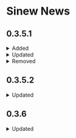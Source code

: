 Sinew News
================

## 0.3.5.1

<details>

<summary>Added</summary>

  - `NEWS.md` file to track changes to the
    package.
  - [pretty\_namespaces](https://yonicd.github.io/sinew/pretty-namespace.html)
      - Function that autoappends namespace to functions in script by
        searchpath
    order.
  - [create\_yml](https://yonicd.github.io/sinew/using-sinewconfig-yml.html)
      - Functions that creates `_sinewconfig.yml` in the current project
        root directory, and updates
    `.Rbuildignore`.

</details>

<details>

<summary>Updated</summary>

  - [makeImport](https://yonicd.github.io/sinew/makeimport.html)
      - Writes directly to DESCRIPTION
    file.
  - [untangle](https://yonicd.github.io/sinew/untangle.html)
      - Create the `body.R` file in the working directory instead of the
        directory where the functions are created.
      - Naming scheme for files is updated to replace all `.` in
        function names to
    `_`.

</details>

<details>

<summary>Removed</summary>

  - [makeImport](https://yonicd.github.io/sinew/makeimport.html)
      - does not create namespace output

</details>

## 0.3.5.2

<details>

<summary>Updated</summary>

  - Fixed bug in `pretty_namespace` when global env is empty.

</details>

## 0.3.6

<details>

<summary>Updated</summary>

  - Fixed bugs in `pretty_namespace`
      - correct shift in lines with multiple namespaces
      - search only exported namespace functions

</details>


